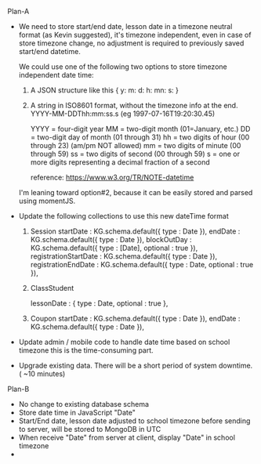 Plan-A 

- We need to store start/end date, lesson date in a timezone neutral format (as Kevin suggested), it's timezone independent, even 
  in case of store timezone change, no adjustment is required to previously saved start/end datetime.
  
  We could use one of the following two options to store timezone independent date time:
  1. A JSON structure like this
    { 
        y: 
        m:
        d:
        h:
        mn:
        s:
    }
  2. A string in ISO8601 format, without the timezone info at the end.
     YYYY-MM-DDThh:mm:ss.s (eg 1997-07-16T19:20:30.45)
     
     YYYY = four-digit year
     MM   = two-digit month (01=January, etc.)
     DD   = two-digit day of month (01 through 31)
     hh   = two digits of hour (00 through 23) (am/pm NOT allowed)
     mm   = two digits of minute (00 through 59)
     ss   = two digits of second (00 through 59)
     s    = one or more digits representing a decimal fraction of a second

     reference: https://www.w3.org/TR/NOTE-datetime
     
   I'm leaning toward option#2, because it can be easily stored and parsed using momentJS.  
       
 - Update the following collections to use this new dateTime format
 
   1. Session
               startDate : KG.schema.default({
                   type : Date
               }),
               endDate : KG.schema.default({
                   type : Date
               }),
               blockOutDay : KG.schema.default({
                   type : [Date],
                   optional : true
               }),
               registrationStartDate : KG.schema.default({
                   type : Date
               }),
               registrationEndDate : KG.schema.default({
                   type : Date,
                   optional : true
               }),

   2. ClassStudent
   
        lessonDate : {
            type : Date,
            optional : true
        },
   
   3. Coupon
        startDate : KG.schema.default({
            type : Date
        }),
        endDate : KG.schema.default({
            type : Date
        }),
   
 -  Update admin / mobile code to handle date time based on school timezone
    this is the time-consuming part.
    
 -  Upgrade existing data. There will be a short period of system downtime. ( ~10 minutes)
 
 
 
 Plan-B
 
 - No change to existing database schema
 - Store date time in JavaScript "Date" 
 - Start/End date, lesson date adjusted to school timezone before sending to server, will be stored to MongoDB in UTC
 - When receive "Date" from server at client, display "Date" in school timezone
 - 